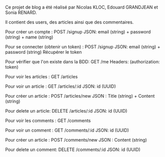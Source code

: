 Ce projet de blog a été réalisé par Nicolas KLOC, Edouard GRANDJEAN et Sonia RENARD.

Il contient des users, des articles ainsi que des commentaires.


Pour créer un compte : 
POST /signup 
JSON: email (string) + password (string) + name (string)

Pour se connecter (obtenir un token) :
POST /signup
JSON: email (string) + password (string)
Récupérer le token

Pour vérifier que l'on existe dans la BDD: 
GET /me
Headers: (authorization: token)


Pour voir les articles :
GET /articles

Pour voir un article :
GET /articles/:id
JSON: id (UUID)

Pour créer un article : 
POST /articles/new
JSON : Title (string) + Content (string)

Pour delete un article: 
DELETE /articles/:id
JSON: id (UUID)



Pour voir les comments :
GET /comments

Pour voir un comment :
GET /comments/:id
JSON: id (UUID)

Pour créer un article : 
POST /comments/new
JSON : Content (string)

Pour delete un comment: 
DELETE /comments/:id
JSON: id (UUID)
